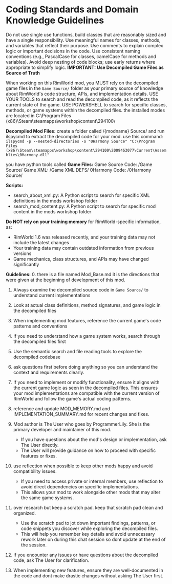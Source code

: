 # Coding Standards and Domain Knowledge Guidelines
Do not use single use functions, build classes that are reasonably sized and have a single responsibility.
Use meaningful names for classes, methods, and variables that reflect their purpose.
Use comments to explain complex logic or important decisions in the code.
Use consistent naming conventions (e.g., PascalCase for classes, camelCase for methods and variables).
Avoid deep nesting of code blocks; use early returns where appropriate to simplify logic.
**IMPORTANT: Use Decompiled Game Files as Source of Truth**

When working on this RimWorld mod, you MUST rely on the decompiled game files in the `Game Source/` folder as your primary source of knowledge about RimWorld's code structure, APIs, and implementation details.
USE YOUR TOOLS to search and read the decompiled code, as it reflects the current state of the game.
USE POWERSHELL to search for specific classes, methods, or game systems within the decompiled files.
the installed modes are located in C:\Program Files (x86)\Steam\steamapps\workshop\content\294100\


**Decompiled Mod Files:**
create a folder called /{modname} Source/ and run ilspycmd to extract the decompiled code for your mod.
use this command: `ilspycmd -p --nested-directories -o "0Harmony Source" "C:\Program Files (x86)\Steam\steamapps\workshop\content\294100\2009463077\Current\Assemblies\0Harmony.dll"`

you have python tools called 
**Game Files:**
Game Source Code: /Game Source/
Game XML: /Game XML DEFS/
0Harmony Code: /0Harmony Source/

**Scripts:**
- search_about_xml.py: A Python script to search for specific XML definitions in the mods workshop folder
- search_mod_content.py: A Python script to search for specific mod content in the mods workshop folder

**Do NOT rely on your training memory** for RimWorld-specific information, as:
- RimWorld 1.6 was released recently, and your training data may not include the latest changes
- Your training data may contain outdated information from previous versions
- Game mechanics, class structures, and APIs may have changed significantly

**Guidelines:**
0. there is a file named Mod_Base.md it is the directions that were given at the beginning of development of this mod.
1. Always examine the decompiled source code in `Game Source/` to understand current implementations
2. Look at actual class definitions, method signatures, and game logic in the decompiled files
3. When implementing mod features, reference the current game's code patterns and conventions
4. If you need to understand how a game system works, search through the decompiled files first
5. Use the semantic search and file reading tools to explore the decompiled codebase
6. ask questions first before doing anything so you can understand the context and requirements clearly.
7. If you need to implement or modify functionality, ensure it aligns with the current game logic as seen in the decompiled files.
This ensures your mod implementations are compatible with the current version of RimWorld and follow the game's actual coding patterns.

8. reference and update MOD_MEMORY.md and IMPLEMENTATION_SUMMARY.md for recent changes and fixes.
9. Mod author is The User who goes by ProgrammerLily. She is the primary developer and maintainer of this mod.
    - If you have questions about the mod's design or implementation, ask The User directly.
    - The User will provide guidance on how to proceed with specific features or fixes.

10. use reflection when possible to keep other mods happy and avoid compatibility issues.
    - If you need to access private or internal members, use reflection to avoid direct dependencies on specific implementations.
    - This allows your mod to work alongside other mods that may alter the same game systems.

11. over research but keep a scratch pad. keep that scratch pad clean and organized.
    - Use the scratch pad to jot down important findings, patterns, or code snippets you discover while exploring the decompiled files.
    - This will help you remember key details and avoid unnecessary rework later on during this chat session so dont update at the end of the session.

12. If you encounter any issues or have questions about the decompiled code, ask The User for clarification.

13. When implementing new features, ensure they are well-documented in the code and dont make drastic changes without asking The User first.
